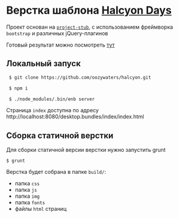 # Верстка шаблона [Halcyon Days](http://tympanus.net/codrops/2014/07/14/freebie-halcyon-days-one-page-website-template/)

Проект основан на [`project-stub`](https://github.com/bem/project-stub/tree/enb-merged-config), с использованием фреймворка `bootstrap` и различных jQuery-плагинов

Готовый результат можно посмотреть [тут](http://104.236.43.137/halcyon/index.html)

## Локальный запуск

```bash
 $ git clone https://github.com/oozywaters/halcyon.git

 $ npm i

 $ ./node_modules/.bin/enb server

```
Страница `index` доступна по адресу http://localhost:8080/desktop.bundles/index/index.html

## Сборка статичной верстки

Для сборки статичной версии верстки нужно запустить grunt

```
$ grunt
```

Верстка будет собрана в папке `build/`:

* папка `css`
* папка `js`
* папка `img`
* папка `fonts`
* файлы `html` страниц